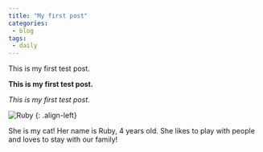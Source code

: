 ```yaml
---
title: "My first post"
categories:
 - blog
tags:
 - daily
---
```


This is my first test post.

**This is my first test post.**

_This is my first test post._ 

![Ruby](https://github.com/mmistakes/minimal-mistakes/assets/89830875/6fe5606d-8fea-4bbb-a2a4-ecbf722da0e3)
{: .align-left}

She is my cat! Her name is Ruby, 4 years old. She likes to play with people and loves to stay with our family!
